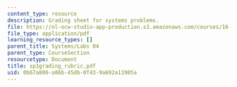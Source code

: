 ```yaml
---
content_type: resource
description: Grading sheet for systems problems.
file: https://ol-ocw-studio-app-production.s3.amazonaws.com/courses/16-01-unified-engineering-i-ii-iii-iv-fall-2005-spring-2006/0b67a806a06b45db0f439a692a11985a_sp1grading_rubric.pdf
file_type: application/pdf
learning_resource_types: []
parent_title: Systems/Labs 04
parent_type: CourseSection
resourcetype: Document
title: sp1grading_rubric.pdf
uid: 0b67a806-a06b-45db-0f43-9a692a11985a
---
```


